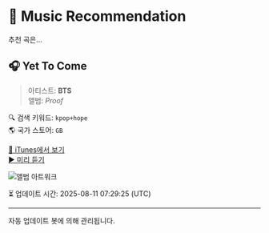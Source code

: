 
# 🎵 Music Recommendation

추천 곡은...

## 🎧 Yet To Come  
> 아티스트: **BTS**  
> 앨범: _Proof_  

🔍 검색 키워드: `kpop+hope`  
🌎 국가 스토어: `GB`

[🔗 iTunes에서 보기](https://music.apple.com/gb/album/yet-to-come/1627573936?i=1627575774&uo=4)  
[▶️ 미리 듣기](https://audio-ssl.itunes.apple.com/itunes-assets/AudioPreview112/v4/64/24/90/6424903c-e192-0110-5f74-e7895a6c3aac/mzaf_4417629896168054443.plus.aac.p.m4a)

![앨범 아트워크](https://is1-ssl.mzstatic.com/image/thumb/Music122/v4/f7/68/9c/f7689ce3-6d41-60cd-62d2-57a91ddf5b9d/196922067341_Cover.jpg/100x100bb.jpg)

⏳ 업데이트 시간: 2025-08-11 07:29:25 (UTC)

---
자동 업데이트 봇에 의해 관리됩니다.

